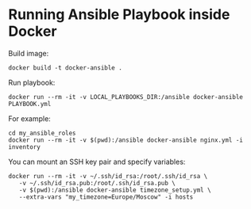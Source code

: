 # Running Ansible Playbook inside Docker

Build image:

```docker build -t docker-ansible .```

Run playbook:

```docker run --rm -it -v LOCAL_PLAYBOOKS_DIR:/ansible docker-ansible PLAYBOOK.yml```

For example:

```
cd my_ansible_roles
docker run --rm -it -v $(pwd):/ansible docker-ansible nginx.yml -i inventory
```

You can mount an SSH key pair and specify variables:

```
docker run --rm -it -v ~/.ssh/id_rsa:/root/.ssh/id_rsa \
   -v ~/.ssh/id_rsa.pub:/root/.ssh/id_rsa.pub \
   -v $(pwd):/ansible docker-ansible timezone_setup.yml \
   --extra-vars "my_timezone=Europe/Moscow" -i hosts
```
